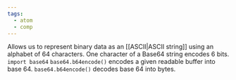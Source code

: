 ```yaml
---
tags:
  - atom
  - comp
---
```

Allows us to represent binary data as an [[ASCII|ASCII string]] using an alphabet of 64 characters. One character of a Base64 string encodes 6 bits.
`import base64`
`base64.b64encode()` encodes a given readable buffer into base 64.
`base64.b64encode()` decodes base 64 into bytes.